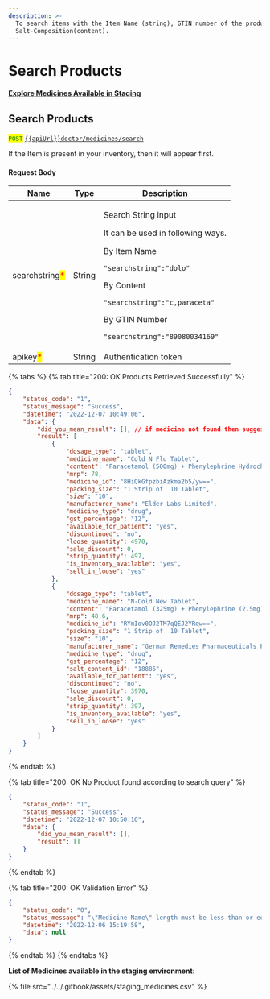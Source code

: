```yaml
---
description: >-
  To search items with the Item Name (string), GTIN number of the product, or
  Salt-Composition(content).
---
```


# Search Products

#### [Explore Medicines Available in Staging](../../getting-started-with-evitalrx.md#explore-medicines-available-in-staging)

## Search Products

<mark style="color:green;">`POST`</mark>  [`{{apiUrl}}doctor/medicines/search`](https://api.evitalrx.in/v1/doctor/medicines/search)

If the Item is present in your inventory, then it will appear first.

#### Request Body

| Name                                           | Type   | Description                                                                                                                                                                                                                                                                       |
| ---------------------------------------------- | ------ | --------------------------------------------------------------------------------------------------------------------------------------------------------------------------------------------------------------------------------------------------------------------------------- |
| searchstring<mark style="color:red;">\*</mark> | String | <p>Search String input</p><p>It can be used in following ways.</p><p>By Item Name</p><p><code>"searchstring":"dolo"</code></p><p></p><p>By Content</p><p><code>"searchstring":"c,paraceta"</code></p><p></p><p>By GTIN Number</p><p><code>"searchstring":"89080034169"</code></p> |
| apikey<mark style="color:red;">\*</mark>       | String | Authentication token                                                                                                                                                                                                                                                              |

{% tabs %}
{% tab title="200: OK Products Retrieved Successfully" %}
```json
{
    "status_code": "1",
    "status_message": "Success",
    "datetime": "2022-12-07 10:49:06",
    "data": {
        "did_you_mean_result": [], // if medicine not found then suggestions
        "result": [
            {
                "dosage_type": "tablet",
                "medicine_name": "Cold N Flu Tablet",
                "content": "Paracetamol (500mg) + Phenylephrine Hydrochloride (5mg) + Chlorpheniramine Maleate (2mg)",
                "mrp": 78,
                "medicine_id": "8HiQkGfpzbiAzkma2b5/yw==",
                "packing_size": "1 Strip of  10 Tablet",
                "size": "10",
                "manufacturer_name": "Elder Labs Limited",
                "medicine_type": "drug",
                "gst_percentage": "12",
                "available_for_patient": "yes",
                "discontinued": "no",
                "loose_quantity": 4970,
                "sale_discount": 0,
                "strip_quantity": 497,
                "is_inventory_available": "yes",
                "sell_in_loose": "yes"
            },
            {
                "dosage_type": "tablet",
                "medicine_name": "N-Cold New Tablet",
                "content": "Paracetamol (325mg) + Phenylephrine (2.5mg) + Chlorpheniramine (2mg)",
                "mrp": 48.6,
                "medicine_id": "RYmIov0OJ2TM7qQEJ2YRqw==",
                "packing_size": "1 Strip of  10 Tablet",
                "size": "10",
                "manufacturer_name": "German Remedies Pharmaceuticals Pvt Ltd",
                "medicine_type": "drug",
                "gst_percentage": "12",
                "salt_content_id": "18885",
                "available_for_patient": "yes",
                "discontinued": "no",
                "loose_quantity": 3970,
                "sale_discount": 0,
                "strip_quantity": 397,
                "is_inventory_available": "yes",
                "sell_in_loose": "yes"
            }
        ]
    }
}
```
{% endtab %}

{% tab title="200: OK No Product found according to search query" %}
```json
{
    "status_code": "1",
    "status_message": "Success",
    "datetime": "2022-12-07 10:50:10",
    "data": {
        "did_you_mean_result": [],
        "result": []
    }
}
```
{% endtab %}

{% tab title="200: OK Validation Error" %}
```json
{
    "status_code": "0",
    "status_message": "\"Medicine Name\" length must be less than or equal to 20 characters long",
    "datetime": "2022-12-06 15:19:58",
    "data": null
}
```
{% endtab %}
{% endtabs %}

**List of Medicines available in the staging environment:**

{% file src="../../.gitbook/assets/staging_medicines.csv" %}
